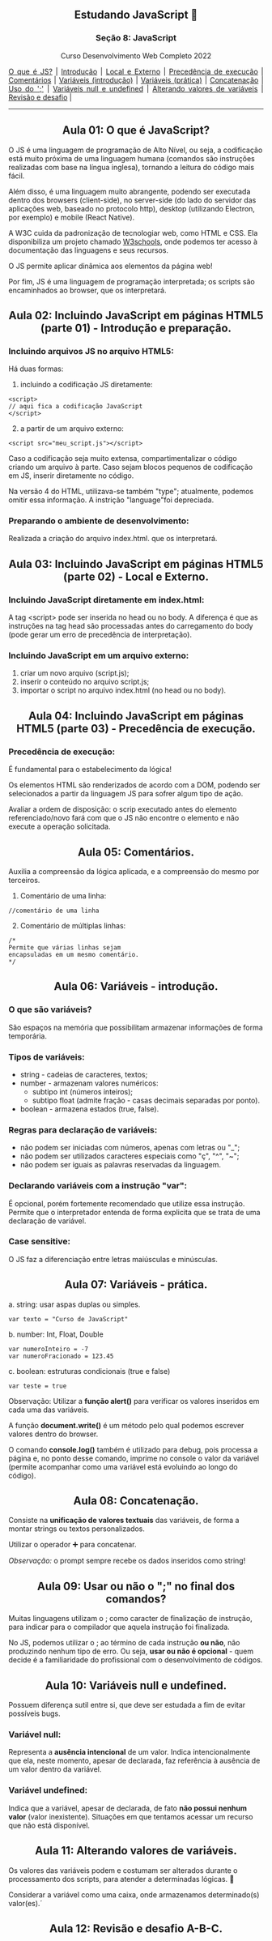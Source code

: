 
<div align="center">
<h2>Estudando JavaScript 📒</h2>
<h3>Seção 8: JavaScript</h3>
<p>Curso Desenvolvimento Web Completo 2022</p>
</div>

<div align="justify">
<a href="#aula01">O que é JS?</a> | 
<a href="#aula02">Introdução</a> | 
<a href="#aula03">Local e Externo</a> | 
<a href="#aula04">Precedência de execução</a> |  
<a href="#aula05">Comentários</a> | 
<a href="#aula06">Variáveis (introdução)</a> | 
<a href="#aula07">Variáveis (prática)</a> | 
<a href="#aula08">Concatenação</a> | 
<a href="#aula09">Uso do ';'</a> | 
<a href="#aula10">Variáveis null e undefined</a> | 
<a href="#aula11">Alterando valores de variáveis</a> |
<a href="#aula12">Revisão e desafio</a> |
 
</div>

<hr>

<div id="aula01" align="center">
<h2>Aula 01: O que é JavaScript?</h2>
</div>

O JS é uma linguagem de programação de Alto Nível, ou seja, a codificação está muito próxima de uma linguagem humana (comandos são instruções realizadas com base na língua inglesa), tornando a leitura do código mais fácil.

Além disso, é uma linguagem muito abrangente, podendo ser executada dentro dos browsers (client-side), no server-side (do lado do servidor das aplicações web, baseado no protocolo http), desktop (utilizando Electron, por exemplo) e mobile (React Native).

A W3C cuida da padronização de tecnologiar web, como HTML e CSS. Ela disponibiliza um projeto chamado [W3schools](https://www.w3schools.com/js/), onde podemos ter acesso à documentação das linguagens e seus recursos.

O JS permite aplicar dinâmica aos elementos da página web!

Por fim, JS é uma linguagem de programação interpretada; os scripts são encaminhados ao browser, que os interpretará.


<div id="aula02" align="center">
<h2>Aula 02: Incluindo JavaScript em páginas HTML5 (parte 01) - Introdução e preparação.</h2>
</div>

### Incluindo arquivos JS no arquivo HTML5:

Há duas formas:

1. incluindo a codificação JS diretamente:
  ```
  <script>
  // aqui fica a codificação JavaScript 
  </script>
  ``` 

2. a partir de um arquivo externo:
  ```
  <script src="meu_script.js"></script>
  ```

Caso a codificação seja muito extensa, compartimentalizar o código criando um arquivo à parte. Caso sejam blocos pequenos de codificação em JS, inserir diretamente no código.

Na versão 4 do HTML, utilizava-se também "type"; atualmente, podemos omitir essa informação. A instrição "language"foi depreciada.

### Preparando o ambiente de desenvolvimento:

Realizada a criação do arquivo index.html.
que os interpretará.


<div id="aula03" align="center">
<h2>Aula 03: Incluindo JavaScript em páginas HTML5 (parte 02) - Local e Externo.</h2>
</div>

### Incluindo JavaScript diretamente em index.html:

A tag &lt;script&gt; pode ser inserida no head ou no body. A diferença é que as instruções na tag head são processadas antes do carregamento do body (pode gerar um erro de precedência de interpretação).

### Incluindo JavaScript em um arquivo externo:

1. criar um novo arquivo (script.js);
2. inserir o conteúdo no arquivo script.js;
3. importar o script no arquivo index.html (no head ou no body).


<div id="aula04" align="center">
<h2>Aula 04: Incluindo JavaScript em páginas HTML5 (parte 03) - Precedência de execução.</h2>
</div>

### Precedência de execução:

É fundamental para o estabelecimento da lógica!

Os elementos HTML são renderizados de acordo com a DOM, podendo ser selecionados a partir da linguagem JS para sofrer algum tipo de ação.

Avaliar a ordem de disposição: o scrip executado antes do elemento referenciado/novo fará com que o JS não encontre o elemento e não execute a operação solicitada.


<div id="aula05" align="center">
<h2>Aula 05: Comentários.</h2>
</div>

Auxilia a compreensão da lógica aplicada, e a compreensão do mesmo por terceiros.

1. Comentário de uma linha:
```
//comentário de uma linha
```

2. Comentário de múltiplas linhas:
```
/* 
Permite que várias linhas sejam 
encapsuladas em um mesmo comentário.
*/
```


<div id="aula06" align="center">
<h2>Aula 06: Variáveis - introdução.</h2>
</div>

### O que são variáveis?
São espaços na memória que possibilitam armazenar informações de forma temporária.

### Tipos de variáveis:
- string - cadeias de caracteres, textos;
- number - armazenam valores numéricos:
  - subtipo int (números inteiros);
  - subtipo float (admite fração - casas decimais separadas por ponto).
- boolean - armazena estados (true, false).

### Regras para declaração de variáveis:

- não podem ser iniciadas com números, apenas com letras ou "_";
- não podem ser utilizados caracteres especiais como "ç", "^", "~";
- não podem ser iguais as palavras reservadas da linguagem.

### Declarando variáveis com a instrução "var":
É opcional, porém fortemente recomendado que utilize essa instrução. Permite que o interpretador entenda de forma explicita que se trata de uma declaração de variável.

### Case sensitive:
O JS faz a diferenciação entre letras maiúsculas e minúsculas.


<div id="aula07" align="center">
<h2>Aula 07: Variáveis - prática.</h2>
</div>

a. string: usar aspas duplas ou simples.
```
var texto = "Curso de JavaScript"
```

b. number: Int, Float, Double
```
var numeroInteiro = -7
var numeroFracionado = 123.45
```

c. boolean: estruturas condicionais (true e false)
```
var teste = true
```

Observação:
Utilizar a **função alert()** para verificar os valores inseridos em cada uma das variáveis.

A função **document.write()** é um método pelo qual podemos escrever valores dentro do browser.

O comando **console.log()** também é utilizado para debug, pois processa a página e, no ponto desse comando, imprime no console o valor da variável (permite acompanhar como uma variável está evoluindo ao longo do código).


<div id="aula08" align="center">
<h2>Aula 08: Concatenação.</h2>
</div>

Consiste na **unificação de valores textuais** das variáveis, de forma a montar strings ou textos personalizados.

Utilizar o operador ➕ para concatenar.

*Observação:* o prompt sempre recebe os dados inseridos como string!


<div id="aula09" align="center">
<h2>Aula 09: Usar ou não o ";" no final dos comandos?</h2>
</div>

Muitas linguagens utilizam o ; como caracter de finalização de instrução, para indicar para o compilador que aquela instrução foi finalizada.

No JS, podemos utilizar o ; ao término de cada instrução **ou não**, não produzindo nenhum tipo de erro. Ou seja, **usar ou não é opcional** - quem decide é a familiaridade do profissional com o desenvolvimento de códigos.

<div id="aula10" align="center">
<h2>Aula 10: Variáveis null e undefined.</h2>
</div>

Possuem diferença sutil entre si, que deve ser estudada a fim de evitar possíveis bugs.

### Variável null:

Representa a **ausência intencional** de um valor. 
Indica intencionalmente que ela, neste momento, apesar de declarada, faz referência à ausência de um valor dentro da variável.

### Variável undefined:

Indica que a variável, apesar de declarada, de fato **não possui nenhum valor** (valor inexistente).
Situações em que tentamos acessar um recurso que não está disponível.

<div id="aula11" align="center">
<h2>Aula 11: Alterando valores de variáveis.</h2>
</div>

Os valores das variáveis podem e costumam ser alterados durante o processamento dos scripts, para atender a determinadas lógicas. 🧮

Considerar a variável como uma caixa, onde armazenamos determinado(s) valor(es).´


<div id="aula12" align="center">
<h2>Aula 12: Revisão e desafio A-B-C.</h2>
</div>